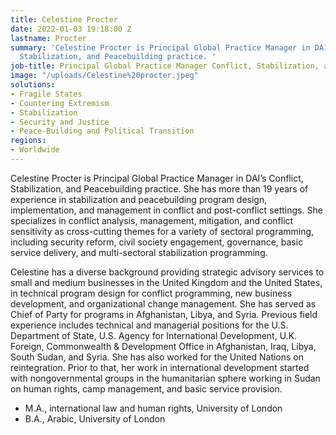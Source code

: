 ```yaml
---
title: Celestine Procter
date: 2022-01-03 19:18:00 Z
lastname: Procter
summary: 'Celestine Procter is Principal Global Practice Manager in DAI’s Conflict,
  Stabilization, and Peacebuilding practice. '
job-title: Principal Global Practice Manager Conflict, Stabilization, and Peacebuilding
image: "/uploads/Celestine%20procter.jpeg"
solutions:
- Fragile States
- Countering Extremism
- Stabilization
- Security and Justice
- Peace-Building and Political Transition
regions:
- Worldwide
---
```


Celestine Procter is Principal Global Practice Manager in DAI’s Conflict, Stabilization, and Peacebuilding practice. She has more than 19 years of experience in stabilization and peacebuilding program design, implementation, and management in conflict and post-conflict settings. She specializes in conflict analysis, management, mitigation, and conflict sensitivity as cross-cutting themes for a variety of sectoral programming, including security reform, civil society engagement, governance, basic service delivery, and multi-sectoral stabilization programming. 

Celestine has a diverse background providing strategic advisory services to small and medium businesses in the United Kingdom and the United States, in technical program design for conflict programming, new business development, and organizational change management. She has served as Chief of Party for programs in Afghanistan, Libya, and Syria. Previous field experience includes technical and managerial positions for the U.S. Department of State, U.S. Agency for International Development, U.K. Foreign, Commonwealth & Development Office in Afghanistan, Iraq, Libya, South Sudan, and Syria. She has also worked for the United Nations on reintegration. Prior to that, her work in international development started with nongovernmental groups in the humanitarian sphere working in Sudan on human rights, camp management, and basic service provision. 

* M.A., international law and human rights, University of London 
* B.A., Arabic, University of London 
